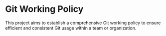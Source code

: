 # Git Working Policy

 This project aims to establish a comprehensive Git working policy to ensure efficient and consistent Git usage  within a team or organization.
